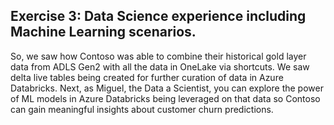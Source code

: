 ## Exercise 3: Data Science experience including Machine Learning scenarios.

So, we saw how Contoso was able to combine their historical gold layer data from ADLS Gen2 with all the data in OneLake via shortcuts.  We saw delta live tables being created for further curation of data in Azure Databricks. Next, as Miguel, the Data a Scientist, you can explore the power of ML models in Azure Databricks being leveraged on that data so Contoso can gain meaningful insights about customer churn predictions. 
